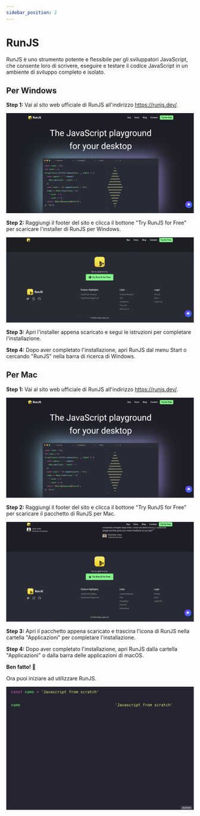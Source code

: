 ```yaml
---
sidebar_position: 2
---
```


# RunJS

RunJS è uno strumento potente e flessibile per gli sviluppatori JavaScript, che consente loro di scrivere, eseguire e testare il codice JavaScript in un ambiente di sviluppo completo e isolato.

## Per Windows

**Step 1:** Vai al sito web ufficiale di RunJS all'indirizzo https://runjs.dev/.

![runJsWindows](./img/runjs-screen-win.png)

**Step 2:** Raggiungi il footer del sito e clicca il bottone "Try RunJS for Free" per scaricare l'installer di RunJS per Windows.

![runJsWinFooter](./img/tryrunjs-win.png)

**Step 3:** Apri l'installer appena scaricato e segui le istruzioni per completare l'installazione.

**Step 4:** Dopo aver completato l'installazione, apri RunJS dal menu Start o cercando "RunJS" nella barra di ricerca di Windows.

## Per Mac

**Step 1:** Vai al sito web ufficiale di RunJS all'indirizzo https://runjs.dev/.

![runJsWindows](./img/runjs-screen-win.png)

**Step 2:** Raggiungi il footer del sito e clicca il bottone "Try RunJS for Free" per scaricare il pacchetto di RunJS per Mac.

![runJsMacFooter](./img/tryrunjs-mac.png)

**Step 3:** Apri il pacchetto appena scaricato e trascina l'icona di RunJS nella cartella "Applicazioni" per completare l'installazione.

**Step 4:** Dopo aver completato l'installazione, apri RunJS dalla cartella "Applicazioni" o dalla barra delle applicazioni di macOS.

**Ben fatto! 🎉**

Ora puoi iniziare ad utilizzare RunJS.

![VS Code](./img/runjs-installed.png)